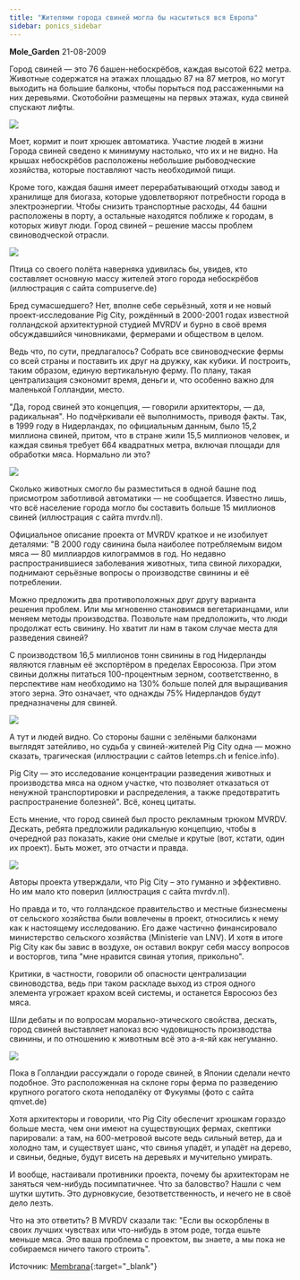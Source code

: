 ```yaml
---
title: "Жителями города свиней могла бы насытиться вся Европа"
sidebar: ponics_sidebar
---
```


**Mole_Garden** 21-08-2009

Город свиней — это 76 башен-небоскрёбов, каждая высотой 622 метра. Животные содержатся на этажах площадью 87 на 87 метров, но могут выходить на большие балконы, чтобы порыться под рассаженными на них деревьями. Скотобойни размещены на первых этажах, куда свиней спускают лифты.

![](http://img196.imageshack.us/img196/8772/75425115.jpg)

Моет, кормит и поит хрюшек автоматика. Участие людей в жизни Города свиней сведено к минимуму настолько, что их и не видно. На крышах небоскрёбов расположены небольшие рыбоводческие хозяйства, которые поставляют часть необходимой пищи.

Кроме того, каждая башня имеет перерабатывающий отходы завод и хранилище для биогаза, которые удовлетворяют потребности города в электроэнергии. Чтобы снизить транспортные расходы, 44 башни расположены в порту, а остальные находятся поближе к городам, в которых живут люди. Город свиней – решение массы проблем свиноводческой отрасли. 

![](http://img197.imageshack.us/img197/5021/88329361.jpg)

Птица со своего полёта наверняка удивилась бы, увидев, кто составляет основную массу жителей этого города небоскрёбов (иллюстрация с сайта compuserve.de)

Бред сумасшедшего? Нет, вполне себе серьёзный, хотя и не новый проект-исследование Pig City, рождённый в 2000-2001 годах известной голландской архитектурной студией MVRDV и бурно в своё время обсуждавшийся чиновниками, фермерами и обществом в целом.

Ведь что, по сути, предлагалось? Собрать все свиноводческие фермы со всей страны и поставить их друг на дружку, как кубики. И построить, таким образом, единую вертикальную ферму. По плану, такая централизация сэкономит время, деньги и, что особенно важно для маленькой Голландии, место.

"Да, город свиней это концепция, — говорили архитекторы, — да, радикальная". Но подчёркивали её выполнимость, приводя факты. Так, в 1999 году в Нидерландах, по официальным данным, было 15,2 миллиона свиней, притом, что в стране жили 15,5 миллионов человек, и каждая свинья требует 664 квадратных метра, включая площади для обработки мяса. Нормально ли это? 

![](http://img38.imageshack.us/img38/8697/98436865.jpg)

Сколько животных смогло бы разместиться в одной башне под присмотром заботливой автоматики — не сообщается. Известно лишь, что всё население города могло бы составить больше 15 миллионов свиней (иллюстрация с сайта mvrdv.nl).

Официальное описание проекта от MVRDV краткое и не изобилует деталями: "В 2000 году свинина была наиболее потребляемым видом мяса — 80 миллиардов килограммов в год. Но недавно распространившиеся заболевания животных, типа свиной лихорадки, поднимают серьёзные вопросы о производстве свинины и её потреблении.

Можно предложить два противоположных друг другу варианта решения проблем. Или мы мгновенно становимся вегетарианцами, или меняем методы производства. Позвольте нам предположить, что люди продолжат есть свинину. Но хватит ли нам в таком случае места для разведения свиней?

С производством 16,5 миллионов тонн свинины в год Нидерланды являются главным её экспортёром в пределах Евросоюза. При этом свиньи должны питаться 100-процентным зерном, соответственно, в перспективе нам необходимо на 130% больше полей для выращивания этого зерна. Это означает, что однажды 75% Нидерландов будут предназначены для свиней.

![](http://img38.imageshack.us/img38/4170/38935520.jpg)

А тут и людей видно. Со стороны башни с зелёными балконами выглядят затейливо, но судьба у свиней-жителей Pig City одна — можно сказать, трагическая (иллюстрации с сайтов letemps.ch и fenice.info).

Pig City — это исследование концентрации разведения животных и производства мяса на одном участке, что позволяет отказаться от ненужной транспортировки и распределения, а также предотвратить распространение болезней". Всё, конец цитаты.

Есть мнение, что город свиней был просто рекламным трюком MVRDV. Дескать, ребята предложили радикальную концепцию, чтобы в очередной раз показать, какие они смелые и крутые (вот, кстати, один их проект). Быть может, это отчасти и правда. 

![](http://img193.imageshack.us/img193/1204/55744073.jpg)

Авторы проекта утверждали, что Pig City – это гуманно и эффективно. Но им мало кто поверил (иллюстрация с сайта mvrdv.nl).

Но правда и то, что голландское правительство и местные бизнесмены от сельского хозяйства были вовлечены в проект, относились к нему как к настоящему исследованию. Его даже частично финансировало министерство сельского хозяйства (Ministerie van LNV). И хотя в итоге Pig City как бы завис в воздухе, он оставил вокруг себя массу вопросов и восторгов, типа "мне нравится свиная утопия, прикольно".

Критики, в частности, говорили об опасности централизации свиноводства, ведь при таком раскладе выход из строя одного элемента угрожает крахом всей системы, и останется Евросоюз без мяса.

Шли дебаты и по вопросам морально-этического свойства, дескать, город свиней выставляет напоказ всю чудовищность производства свинины, и по отношению к животным всё это а-я-яй как негуманно. 

![](http://img200.imageshack.us/img200/6613/90164631.jpg)

Пока в Голландии рассуждали о городе свиней, в Японии сделали нечто подобное. Это расположенная на склоне горы ферма по разведению крупного рогатого скота неподалёку от Фукуямы (фото с сайта qmvet.de)

Хотя архитекторы и говорили, что Pig City обеспечит хрюшкам гораздо больше места, чем они имеют на существующих фермах, скептики парировали: а там, на 600-метровой высоте ведь сильный ветер, да и холодно там, и существует шанс, что свинья упадёт, и упадёт на дерево, и свиньи, бедные, будут висеть на деревьях и мучительно умирать.

И вообще, настаивали противники проекта, почему бы архитекторам не заняться чем-нибудь посимпатичнее. Что за баловство? Нашли с чем шутки шутить. Это дурновкусие, безответственность, и нечего не в своё дело лезть.

Что на это ответить? В MVRDV сказали так: "Если вы оскорблены в своих лучших чувствах или что-нибудь в этом роде, тогда ешьте меньше мяса. Это ваша проблема с проектом, вы знаете, а мы пока не собираемся ничего такого строить". 

Источник: [Membrana](http://www.membrana.ru/articles/global/2006/06/16/195000.html){:target="_blank"}


